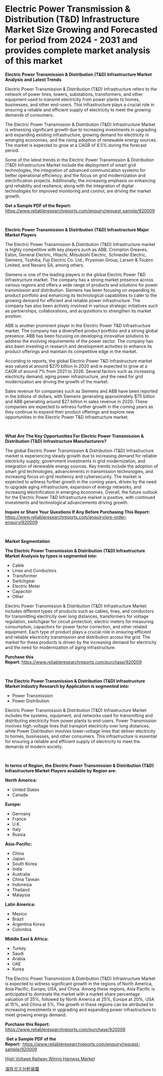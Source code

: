 <p><h1>Electric Power Transmission & Distribution (T&D) Infrastructure Market Size Growing and Forecasted for period from 2024 - 2031 and provides complete market analysis of this market</h1></p><p><strong>Electric Power Transmission & Distribution (T&D) Infrastructure Market Analysis and Latest Trends</strong></p>
<p><p>Electric Power Transmission & Distribution (T&D) Infrastructure refers to the network of power lines, towers, substations, transformers, and other equipment used to transmit electricity from power plants to homes, businesses, and other end-users. This infrastructure plays a crucial role in ensuring a reliable and efficient supply of electricity to meet the growing demands of consumers.</p><p>The Electric Power Transmission & Distribution (T&D) Infrastructure Market is witnessing significant growth due to increasing investments in upgrading and expanding existing infrastructure, growing demand for electricity in emerging economies, and the rising adoption of renewable energy sources. The market is expected to grow at a CAGR of 6.5% during the forecast period.</p><p>Some of the latest trends in the Electric Power Transmission & Distribution (T&D) Infrastructure Market include the deployment of smart grid technologies, the integration of advanced communication systems for better operational efficiency, and the focus on grid modernization and electrification projects. Additionally, the increasing emphasis on enhancing grid reliability and resilience, along with the integration of digital technologies for improved monitoring and control, are driving the market growth.</p></p>
<p><strong>Get a Sample PDF of the Report:&nbsp;</strong> <a href="https://www.reliableresearchreports.com/enquiry/request-sample/920009">https://www.reliableresearchreports.com/enquiry/request-sample/920009</a></p>
<p>&nbsp;</p>
<p><strong>Electric Power Transmission & Distribution (T&D) Infrastructure Major Market Players</strong></p>
<p><p>The Electric Power Transmission & Distribution (T&D) Infrastructure market is highly competitive with key players such as ABB, Crompton Greaves, Eaton, General Electric, Hitachi, Mitsubishi Electric, Schneider Electric, Siemens, Toshiba, Fuji Electric Co. Ltd., Prysmian Group, Larsen & Toubro Limited, and Nexans SA, among others.</p><p>Siemens is one of the leading players in the global Electric Power T&D Infrastructure market. The company has a strong market presence across various regions and offers a wide range of products and solutions for power transmission and distribution. Siemens has been focusing on expanding its product portfolio and enhancing its technological capabilities to cater to the growing demand for efficient and reliable power infrastructure. The company has also been actively involved in various strategic initiatives such as partnerships, collaborations, and acquisitions to strengthen its market position.</p><p>ABB is another prominent player in the Electric Power T&D Infrastructure market. The company has a diversified product portfolio and a strong global presence. ABB has been focusing on developing innovative solutions to address the evolving requirements of the power sector. The company has also been investing in research and development activities to enhance its product offerings and maintain its competitive edge in the market.</p><p>According to reports, the global Electric Power T&D Infrastructure market was valued at around $270 billion in 2020 and is expected to grow at a CAGR of around 7% from 2021 to 2026. Several factors such as increasing electricity demand, aging power infrastructure, and the need for grid modernization are driving the growth of the market.</p><p>Sales revenue for companies such as Siemens and ABB have been reported in the billions of dollars, with Siemens generating approximately $75 billion and ABB generating around $27 billion in sales revenue in 2020. These companies are expected to witness further growth in the coming years as they continue to expand their product offerings and explore new opportunities in the Electric Power T&D Infrastructure market.</p></p>
<p>&nbsp;</p>
<p><strong>What Are The Key Opportunities For Electric Power Transmission & Distribution (T&D) Infrastructure Manufacturers?</strong></p>
<p><p>The global Electric Power Transmission & Distribution (T&D) Infrastructure market is experiencing steady growth due to increasing demand for reliable electricity supply, government investments in grid modernization, and integration of renewable energy sources. Key trends include the adoption of smart grid technologies, advancements in transmission technologies, and increasing focus on grid resiliency and cybersecurity. The market is expected to witness further growth in the coming years, driven by the need to upgrade aging infrastructure, expansion of energy networks, and increasing electrification in emerging economies. Overall, the future outlook for the Electric Power T&D Infrastructure market is positive, with continued investments and technological advancements driving growth.</p></p>
<p><strong>Inquire or Share Your Questions If Any Before Purchasing This Report:</strong> <a href="https://www.reliableresearchreports.com/enquiry/pre-order-enquiry/920009">https://www.reliableresearchreports.com/enquiry/pre-order-enquiry/920009</a></p>
<p>&nbsp;</p>
<p><strong>Market Segmentation</strong></p>
<p><strong>The Electric Power Transmission & Distribution (T&D) Infrastructure Market Analysis by types is segmented into:</strong></p>
<p><ul><li>Cable</li><li>Lines and Conductors</li><li>Transformer</li><li>Switchgear</li><li>Electric Meter</li><li>Capacitor</li><li>Other</li></ul></p>
<p><p>Electric Power Transmission & Distribution (T&D) Infrastructure Market includes different types of products such as cables, lines, and conductors for transmitting electricity over long distances, transformers for voltage regulation, switchgear for circuit protection, electric meters for measuring consumption, capacitors for power factor correction, and other related equipment. Each type of product plays a crucial role in ensuring efficient and reliable electricity transmission and distribution across the grid. The market for these products is driven by the increasing demand for electricity and the need for modernization of aging infrastructure.</p></p>
<p><strong>Purchase this Report:&nbsp;</strong><a href="https://www.reliableresearchreports.com/purchase/920009">https://www.reliableresearchreports.com/purchase/920009</a></p>
<p>&nbsp;</p>
<p><strong>The Electric Power Transmission & Distribution (T&D) Infrastructure Market Industry Research by Application is segmented into:</strong></p>
<p><ul><li>Power Transmission</li><li>Power Distribution</li></ul></p>
<p><p>Electric Power Transmission & Distribution (T&D) Infrastructure Market includes the systems, equipment, and networks used for transmitting and distributing electricity from power plants to end-users. Power Transmission involves high-voltage lines that transport electricity over long distances, while Power Distribution involves lower-voltage lines that deliver electricity to homes, businesses, and other consumers. This infrastructure is essential for ensuring a reliable and efficient supply of electricity to meet the demands of modern society.</p></p>
<p>&nbsp;</p>
<p><strong>In terms of Region, the Electric Power Transmission & Distribution (T&D) Infrastructure Market Players available by Region are:</strong></p>
<p>
    <p> <strong> North America: </strong>
        <ul>
            <li>United States</li>
            <li>Canada</li>
        </ul>
        </p> 
    <p> <strong> Europe: </strong>
        <ul>
            <li>Germany</li>
            <li>France</li>
            <li>U.K.</li>
            <li>Italy</li>
            <li>Russia</li>
        </ul>
        </p> 
    <p> <strong> Asia-Pacific: </strong>
        <ul>
            <li>China</li>
            <li>Japan</li>
            <li>South Korea</li>
            <li>India</li>
            <li>Australia</li>
            <li>China Taiwan</li>
            <li>Indonesia</li>
            <li>Thailand</li>
            <li>Malaysia</li>
        </ul>
        </p> 
    <p> <strong> Latin America: </strong>
        <ul>
            <li>Mexico</li>
            <li>Brazil</li>
            <li>Argentina Korea</li>
            <li>Colombia</li>
        </ul>
        </p> 
    <p> <strong> Middle East & Africa: </strong>
        <ul>
            <li>Turkey</li>
            <li>Saudi</li>
            <li>Arabia</li>
            <li>UAE</li>
            <li>Korea</li>
        </ul>
    </p>
    </p>
<p><p>The Electric Power Transmission & Distribution (T&D) Infrastructure Market is expected to witness significant growth in the regions of North America, Asia Pacific, Europe, USA, and China. Among these regions, Asia Pacific is anticipated to dominate the market with a market share percentage valuation of 35%, followed by North America at 25%, Europe at 20%, USA at 15%, and China at 5%. The growth in these regions can be attributed to increasing investments in upgrading and expanding power infrastructure to meet growing energy demand.</p></p>
<p><strong>Purchase this Report: </strong><a href="https://www.reliableresearchreports.com/purchase/920009">https://www.reliableresearchreports.com/purchase/920009</a></p>
<p>&nbsp;<strong>Get a Sample PDF of the Report:&nbsp;&nbsp;</strong><a href="https://www.reliableresearchreports.com/enquiry/request-sample/920009">https://www.reliableresearchreports.com/enquiry/request-sample/920009</a></p>
<p><strong></strong></p>
<p><p><a href="https://github.com/ChiragRp1/Market-Research-Report-List-4/blob/main/high-voltage-railway-wiring-harness-market.md">High Voltage Railway Wiring Harness Market</a></p><p><a href="https://github.com/wkuactfdzwizk06/Market-Research-Report-List-1/blob/main/391951016553.md">溶存ガス分析装置</a></p></p>